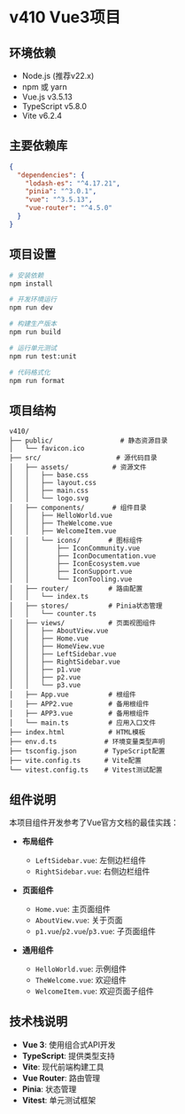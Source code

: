 # v410 Vue3项目

## 环境依赖
- Node.js (推荐v22.x)
- npm 或 yarn
- Vue.js v3.5.13
- TypeScript v5.8.0
- Vite v6.2.4

## 主要依赖库
```json
{
  "dependencies": {
    "lodash-es": "^4.17.21",
    "pinia": "^3.0.1",
    "vue": "^3.5.13",
    "vue-router": "^4.5.0"
  }
}
```

## 项目设置
```bash
# 安装依赖
npm install

# 开发环境运行
npm run dev

# 构建生产版本
npm run build

# 运行单元测试
npm run test:unit

# 代码格式化
npm run format
```

## 项目结构
```
v410/
├── public/                 # 静态资源目录
│   └── favicon.ico
├── src/                   # 源代码目录
│   ├── assets/           # 资源文件
│   │   ├── base.css
│   │   ├── layout.css
│   │   ├── main.css
│   │   └── logo.svg
│   ├── components/       # 组件目录
│   │   ├── HelloWorld.vue
│   │   ├── TheWelcome.vue
│   │   ├── WelcomeItem.vue
│   │   └── icons/       # 图标组件
│   │       ├── IconCommunity.vue
│   │       ├── IconDocumentation.vue
│   │       ├── IconEcosystem.vue
│   │       ├── IconSupport.vue
│   │       └── IconTooling.vue
│   ├── router/          # 路由配置
│   │   └── index.ts
│   ├── stores/          # Pinia状态管理
│   │   └── counter.ts
│   ├── views/           # 页面视图组件
│   │   ├── AboutView.vue
│   │   ├── Home.vue
│   │   ├── HomeView.vue
│   │   ├── LeftSidebar.vue
│   │   ├── RightSidebar.vue
│   │   ├── p1.vue
│   │   ├── p2.vue
│   │   └── p3.vue
│   ├── App.vue          # 根组件
│   ├── APP2.vue         # 备用根组件
│   ├── APP3.vue         # 备用根组件
│   └── main.ts          # 应用入口文件
├── index.html           # HTML模板
├── env.d.ts            # 环境变量类型声明
├── tsconfig.json       # TypeScript配置
├── vite.config.ts      # Vite配置
└── vitest.config.ts    # Vitest测试配置
```

## 组件说明
本项目组件开发参考了Vue官方文档的最佳实践：

- **布局组件**
  - `LeftSidebar.vue`: 左侧边栏组件
  - `RightSidebar.vue`: 右侧边栏组件

- **页面组件**
  - `Home.vue`: 主页面组件
  - `AboutView.vue`: 关于页面
  - `p1.vue`/`p2.vue`/`p3.vue`: 子页面组件

- **通用组件**
  - `HelloWorld.vue`: 示例组件
  - `TheWelcome.vue`: 欢迎组件
  - `WelcomeItem.vue`: 欢迎页面子组件

## 技术栈说明
- **Vue 3**: 使用组合式API开发
- **TypeScript**: 提供类型支持
- **Vite**: 现代前端构建工具
- **Vue Router**: 路由管理
- **Pinia**: 状态管理
- **Vitest**: 单元测试框架
